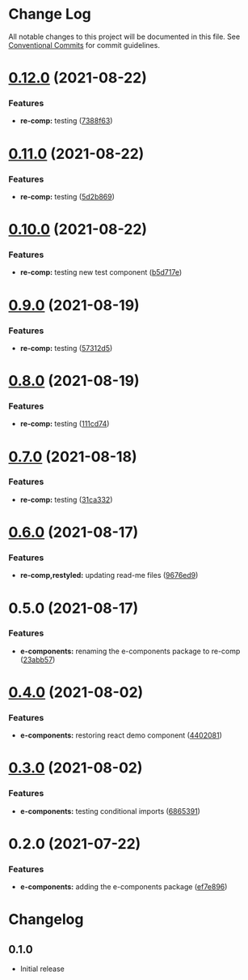# Change Log

All notable changes to this project will be documented in this file.
See [Conventional Commits](https://conventionalcommits.org) for commit guidelines.

# [0.12.0](https://github.com/elementor/elementor-editor-packages/compare/@elementor/re-comp@0.11.0...@elementor/re-comp@0.12.0) (2021-08-22)


### Features

* **re-comp:** testing ([7388f63](https://github.com/elementor/elementor-editor-packages/commit/7388f63835da4aa46a2e4ee6fc321f7246a8d5b6))





# [0.11.0](https://github.com/elementor/elementor-editor-packages/compare/@elementor/re-comp@0.10.0...@elementor/re-comp@0.11.0) (2021-08-22)


### Features

* **re-comp:** testing ([5d2b869](https://github.com/elementor/elementor-editor-packages/commit/5d2b869a144a646c9308ec86c73913fd18a99e74))





# [0.10.0](https://github.com/elementor/elementor-editor-packages/compare/@elementor/re-comp@0.9.0...@elementor/re-comp@0.10.0) (2021-08-22)


### Features

* **re-comp:** testing new test component ([b5d717e](https://github.com/elementor/elementor-editor-packages/commit/b5d717e80e3774e148b14afaf36de4156bd06214))





# [0.9.0](https://github.com/elementor/elementor-editor-packages/compare/@elementor/re-comp@0.8.0...@elementor/re-comp@0.9.0) (2021-08-19)


### Features

* **re-comp:** testing ([57312d5](https://github.com/elementor/elementor-editor-packages/commit/57312d5ad9b285b7449413fe5217391259aaaba9))





# [0.8.0](https://github.com/elementor/elementor-editor-packages/compare/@elementor/re-comp@0.7.0...@elementor/re-comp@0.8.0) (2021-08-19)


### Features

* **re-comp:** testing ([111cd74](https://github.com/elementor/elementor-editor-packages/commit/111cd74c7d754b7c4c2a7011cb3dabb9e54c88ff))





# [0.7.0](https://github.com/elementor/elementor-editor-packages/compare/@elementor/re-comp@0.6.0...@elementor/re-comp@0.7.0) (2021-08-18)


### Features

* **re-comp:** testing ([31ca332](https://github.com/elementor/elementor-editor-packages/commit/31ca332eef61ad9cf668768673b1f4d0bb5f962e))





# [0.6.0](https://github.com/elementor/elementor-editor-packages/compare/@elementor/re-comp@0.5.0...@elementor/re-comp@0.6.0) (2021-08-17)


### Features

* **re-comp,restyled:** updating read-me files ([9676ed9](https://github.com/elementor/elementor-editor-packages/commit/9676ed9215159adb55d1303080c516c90dd058ec))





# 0.5.0 (2021-08-17)


### Features

* **e-components:** renaming the e-components package to re-comp ([23abb57](https://github.com/elementor/elementor-editor-packages/commit/23abb57e799cccba19d167d0cff3d10ddec579db))





# [0.4.0](https://github.com/elementor/elementor-editor-packages/compare/@elementor/e-components@0.3.0...@elementor/e-components@0.4.0) (2021-08-02)


### Features

* **e-components:** restoring react demo component ([4402081](https://github.com/elementor/elementor-editor-packages/commit/4402081b69874926a64d6032a76a46b8f8a05ea5))





# [0.3.0](https://github.com/elementor/elementor-editor-packages/compare/@elementor/e-components@0.2.0...@elementor/e-components@0.3.0) (2021-08-02)


### Features

* **e-components:** testing conditional imports ([6865391](https://github.com/elementor/elementor-editor-packages/commit/6865391c66bdf7110d103ed5df6f515d66b97901))





# 0.2.0 (2021-07-22)


### Features

* **e-components:** adding the e-components package ([ef7e896](https://github.com/elementor/elementor-editor-packages/commit/ef7e89663a8abf0ead285429065d09046f55322f))





# Changelog

## 0.1.0

- Initial release
